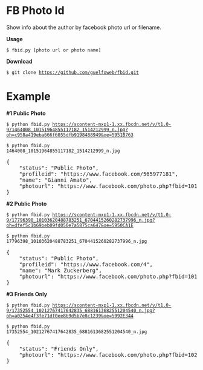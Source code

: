 FB Photo Id
====

Show info about the author by facebook photo url or filename.

**Usage**

<code>$ fbid.py [photo url or photo name]</code>


**Download**

<code>$ git clone https://github.com/guelfoweb/fbid.git</code>

Example
=======

**#1 Public Photo**

<code>$ python fbid.py https://scontent-mxp1-1.xx.fbcdn.net/v/t1.0-9/1464008_10151964855117182_1514212999_n.jpg?oh=c958a419eba666f6055dfb9198488949&oe=5951B763</code>

<code>$ python fbid.py 1464008_10151964855117182_1514212999_n.jpg</code>

<pre>
{
    "status": "Public Photo",
    "profileid": "https://www.facebook.com/565977181",
    "name": "Gianni Amato",
    "photourl": "https://www.facebook.com/photo.php?fbid=10151964855117182"
}
</pre>

**#2 Public Photo**

<code>$ python fbid.py https://scontent-mxp1-1.xx.fbcdn.net/v/t1.0-9/17796398_10103620488783251_6704415260282737996_n.jpg?oh=dfef5c1b69beb09fd050e7a5875ca647&oe=5950CA1E</code>

<code>$ python fbid.py 17796398_10103620488783251_6704415260282737996_n.jpg</code>

<pre>
{
    "status": "Public Photo",
    "profileid": "https://www.facebook.com/4",
    "name": "Mark Zuckerberg",
    "photourl": "https://www.facebook.com/photo.php?fbid=10103620488783251"
}
</pre>

**#3 Friends Only**

<code>$ python fbid.py https://scontent-mxp1-1.xx.fbcdn.net/v/t1.0-9/17352554_10212767417642835_6881613682551204540_n.jpg?oh=a0254e4f3fe71df0ee8b9d5b7e8c1239&oe=5992E344</code>


<code>$ python fbid.py 17352554_10212767417642835_6881613682551204540_n.jpg</code>

<pre>
{
    "status": "Friends Only",
    "photourl": "https://www.facebook.com/photo.php?fbid=10212767417642835"
}
</pre>
